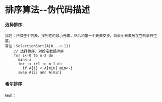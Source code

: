 # 排序算法--伪代码描述
#### 选择排序    
    描述：扫描整个列表，找到它的最小元素，然后和第一个元素交换，将最小元素放在它的最终位置。
    算法：SelectionSort(A[0...n-1])
        // 选择排序，对给定数组排序
        for i<-0 to n-2 do
          min<-i
          for j<-i+1 to n-1 do
            if A[j] < A[min] min<-j
          swap A[i] and A[min] 

#### 希尔排序
    描述：
    